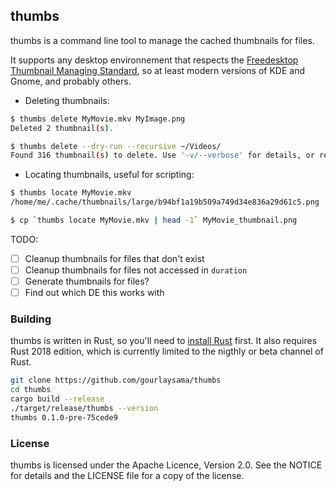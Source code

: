 thumbs
-------------
thumbs is a command line tool to manage the cached thumbnails for files.

It supports any desktop environnement that respects the
[Freedesktop Thumbnail Managing Standard][2], so at least modern versions of KDE
and Gnome, and probably others.

 - Deleting thumbnails:

```sh
$ thumbs delete MyMovie.mkv MyImage.png
Deleted 2 thumbnail(s).

$ thumbs delete --dry-run --recursive ~/Videos/
Found 316 thumbnail(s) to delete. Use '-v/--verbose' for details, or remove '-d/--dry-run' to delete them.

```

 - Locating thumbnails, useful for scripting:

```sh
$ thumbs locate MyMovie.mkv
/home/me/.cache/thumbnails/large/b94bf1a19b509a749d34e836a29d61c5.png

$ cp `thumbs locate MyMovie.mkv | head -1` MyMovie_thumbnail.png

```

TODO:
 - [ ] Cleanup thumbnails for files that don't exist
 - [ ] Cleanup thumbnails for files not accessed in `duration`
 - [ ] Generate thumbnails for files?
 - [ ] Find out which DE this works with

### Building

thumbs is written in Rust, so you'll need to [install Rust][1] first. It
also requires Rust 2018 edition, which is currently limited to the nigthly or
beta channel of Rust.

```sh
git clone https://github.com/gourlaysama/thumbs
cd thumbs
cargo build --release
./target/release/thumbs --version
thumbs 0.1.0-pre-75cede9
```

[1]: https://www.rust-lang.org
[2]: https://specifications.freedesktop.org/thumbnail-spec/latest/

### License

thumbs is licensed under the Apache Licence, Version 2.0. See the NOTICE for details
and the LICENSE file for a copy of the license.
